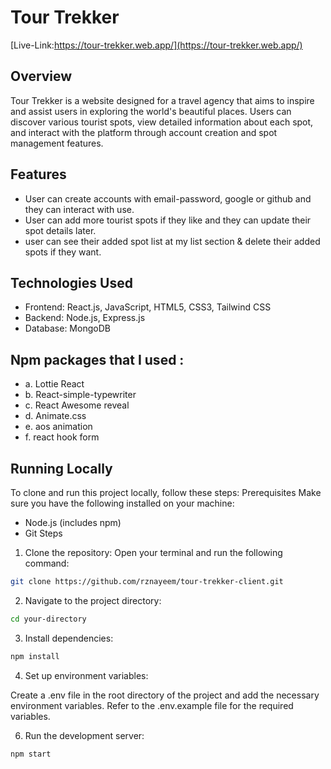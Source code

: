 # Tour Trekker

[Live-Link:https://tour-trekker.web.app/](https://tour-trekker.web.app/)

## Overview

Tour Trekker is a website designed for a travel agency that aims to inspire and assist users in exploring the world's beautiful places. Users can discover various tourist spots, view detailed information about each spot, and interact with the platform through account creation and spot management features.

## Features

- User can create accounts with email-password, google or github and they can
  interact with use.
- User can add more tourist spots if they like and they can update their spot
  details later.
- user can see their added spot list at my list section & delete their added spots if they want.

## Technologies Used

- Frontend: React.js, JavaScript, HTML5, CSS3, Tailwind CSS
- Backend: Node.js, Express.js
- Database: MongoDB

## Npm packages that I used :

- a. Lottie React
- b. React-simple-typewriter
- c. React Awesome reveal
- d. Animate.css
- e. aos animation
- f. react hook form

## Running Locally
To clone and run this project locally, follow these steps:
Prerequisites
Make sure you have the following installed on your machine:
- Node.js (includes npm)
- Git
Steps
1. Clone the repository: Open your terminal and run the following command:
   
```bash
git clone https://github.com/rznayeem/tour-trekker-client.git
```
2. Navigate to the project directory:
   
```bash
cd your-directory
```

3. Install dependencies:
   
```bash
npm install
```
4. Set up environment variables:
   
Create a .env file in the root directory of the project and add the necessary environment variables. Refer to the .env.example file for the required variables.

6. Run the development server:
   
```bash
npm start
```
